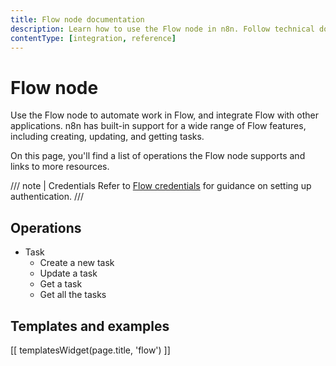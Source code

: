 ```yaml
---
title: Flow node documentation
description: Learn how to use the Flow node in n8n. Follow technical documentation to integrate Flow node into your workflows.
contentType: [integration, reference]
---
```


# Flow node

Use the Flow node to automate work in Flow, and integrate Flow with other applications. n8n has built-in support for a wide range of Flow features, including creating, updating, and getting tasks.

On this page, you'll find a list of operations the Flow node supports and links to more resources.

/// note | Credentials
Refer to [Flow credentials](/integrations/builtin/credentials/flow.md) for guidance on setting up authentication. 
///

## Operations

* Task
    * Create a new task
    * Update a task
    * Get a task
    * Get all the tasks

## Templates and examples

<!-- see https://www.notion.so/n8n/Pull-in-templates-for-the-integrations-pages-37c716837b804d30a33b47475f6e3780 -->
[[ templatesWidget(page.title, 'flow') ]]
